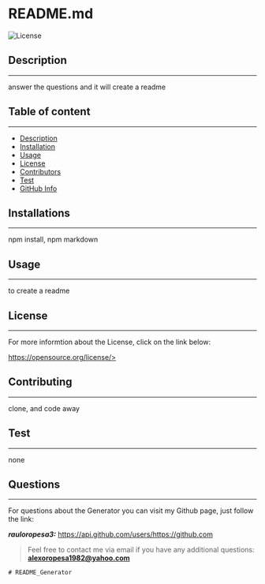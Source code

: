  
# README.md

![License](https://img.shields.io/badge/LICENSE-Monzilla-GREEN)
    
## Description
----
answer the questions and it will create a readme
    
## Table of content
----
* [Description](#Description)
* [Installation](#Installation)
* [Usage](#Usage)
* [License](#License)
* [Contributors](#Contributors)
* [Test](#Test)
* [GitHub Info](#Questions) 
    
## Installations
----
npm install, npm markdown
    
## Usage
----
to create a readme
    
## License
----
For more informtion about the License, click on the link below:

https://opensource.org/license/>

## Contributing
----
clone, and code away
    
## Test
----
none
    
## Questions
----
For questions about the Generator you can visit my 
Github page, just follow the link:

***rauloropesa3:*** <https://api.github.com/users/https://github.com>

>Feel free to contact me via email if you have any additional questions: **alexoropesa1982@yahoo.com**
    
    # README_Generator
